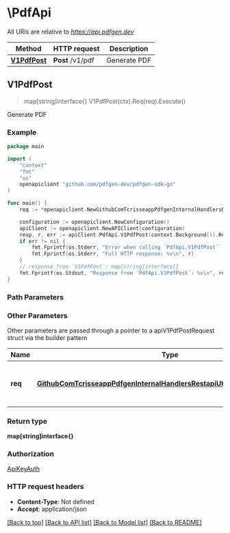 # \PdfApi

All URIs are relative to *https://api.pdfgen.dev*

Method | HTTP request | Description
------------- | ------------- | -------------
[**V1PdfPost**](PdfApi.md#V1PdfPost) | **Post** /v1/pdf | Generate PDF



## V1PdfPost

> map[string]interface{} V1PdfPost(ctx).Req(req).Execute()

Generate PDF



### Example

```go
package main

import (
    "context"
    "fmt"
    "os"
    openapiclient "github.com/pdfgen-dev/pdfgen-sdk-go"
)

func main() {
    req := *openapiclient.NewGithubComTcrisseappPdfgenInternalHandlersRestapiUtilsGeneratePDFRequest("Html_example") // GithubComTcrisseappPdfgenInternalHandlersRestapiUtilsGeneratePDFRequest | HTML and variables to be converted to PDF

    configuration := openapiclient.NewConfiguration()
    apiClient := openapiclient.NewAPIClient(configuration)
    resp, r, err := apiClient.PdfApi.V1PdfPost(context.Background()).Req(req).Execute()
    if err != nil {
        fmt.Fprintf(os.Stderr, "Error when calling `PdfApi.V1PdfPost``: %v\n", err)
        fmt.Fprintf(os.Stderr, "Full HTTP response: %v\n", r)
    }
    // response from `V1PdfPost`: map[string]interface{}
    fmt.Fprintf(os.Stdout, "Response from `PdfApi.V1PdfPost`: %v\n", resp)
}
```

### Path Parameters



### Other Parameters

Other parameters are passed through a pointer to a apiV1PdfPostRequest struct via the builder pattern


Name | Type | Description  | Notes
------------- | ------------- | ------------- | -------------
 **req** | [**GithubComTcrisseappPdfgenInternalHandlersRestapiUtilsGeneratePDFRequest**](GithubComTcrisseappPdfgenInternalHandlersRestapiUtilsGeneratePDFRequest.md) | HTML and variables to be converted to PDF | 

### Return type

**map[string]interface{}**

### Authorization

[ApiKeyAuth](../README.md#ApiKeyAuth)

### HTTP request headers

- **Content-Type**: Not defined
- **Accept**: application/json

[[Back to top]](#) [[Back to API list]](../README.md#documentation-for-api-endpoints)
[[Back to Model list]](../README.md#documentation-for-models)
[[Back to README]](../README.md)

